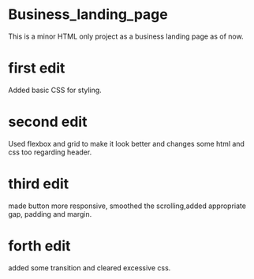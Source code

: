 # Business_landing_page
This is a minor HTML only project as a business landing page as of now.
# first edit
Added basic CSS for styling.
# second edit
Used flexbox and grid to make it look better and changes some html and css too regarding header.
# third edit
made button more responsive, smoothed the scrolling,added appropriate gap, padding and margin.
# forth edit
added some transition and cleared excessive css.